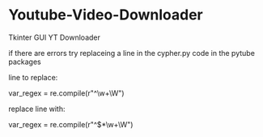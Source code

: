 # Youtube-Video-Downloader
Tkinter GUI YT Downloader

if there are errors try replaceing a line in the cypher.py code in the pytube packages

line to replace: 

var_regex = re.compile(r"^\w+\W")

replace line with:

var_regex = re.compile(r"^\$*\w+\W")
